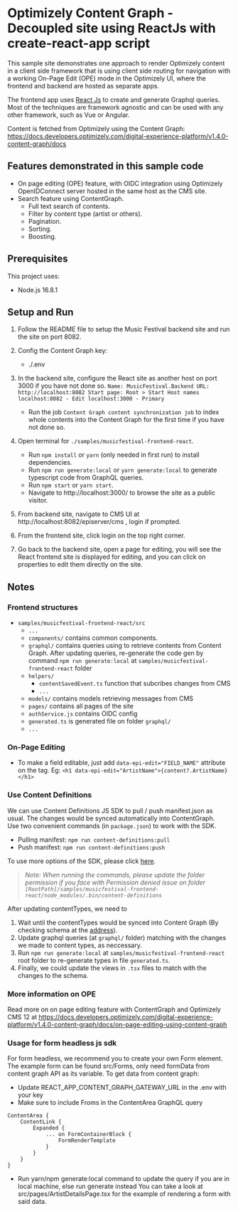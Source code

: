 ﻿# Optimizely Content Graph - Decoupled site using ReactJs with create-react-app script

This sample site demonstrates one approach to render Optimizely content in a client side framework that is using client side routing for navigation with a working On-Page Edit (OPE) mode in the Optimizely UI, where the frontend and backend are hosted as separate apps.

The frontend app uses [React Js](https://reactjs.org/) to create and generate Graphql queries. Most of the techniques are framework agnostic and can be used with any other framework, such as Vue or Angular.

Content is fetched from Optimizely using the Content Graph: https://docs.developers.optimizely.com/digital-experience-platform/v1.4.0-content-graph/docs  

## Features demonstrated in this sample code

- On page editing (OPE) feature, with OIDC integration using Optimizely OpenIDConnect server hosted in the same host as the CMS site.  
- Search feature using ContentGraph.
    - Full text search of contents.
    - Filter by content type (artist or others).
    - Pagination.
    - Sorting.
    - Boosting.

## Prerequisites

This project uses:
* Node.js 16.8.1

## Setup and Run

1. Follow the README file to setup the Music Festival backend site and run the site on port 8082.  
2. Config the Content Graph key:   
    * ./.env

3. In the backend site, configure the React site as another host on port 3000 if you have not done so.
        ```
            Name: MusicFestival.Backend
            URL: http://localhost:8082
            Start page: Root > Start
            Host names
                localhost:8082 - Edit
                localhost:3000 - Primary
        ```
    * Run the job `Content Graph content synchronization job` to index whole contents into the Content Graph for the first time if you have not done so.  
    
4. Open terminal for `./samples/musicfestival-frontend-react`.
    * Run `npm install` or `yarn` (only needed in first run) to install dependencies.  
    * Run `npm run generate:local` or `yarn generate:local` to generate typescript code from GraphQL queries.
    * Run `npm start` or `yarn start`.
    * Navigate to http://localhost:3000/ to browse the site as a public visitor.

5. From backend site, navigate to CMS UI at http://localhost:8082/episerver/cms , login if prompted.
6. From the frontend site, click login on the top right corner.
7. Go back to the backend site, open a page for editing, you will see the React frontend site is displayed for editing, and you can click on properties to edit them directly on the site.  

## Notes

### Frontend structures

* `samples/musicfestival-frontend-react/src`
    - `...`
    - `components/`   contains common components.
    - `graphql/` contains queries using to retrieve contents from Content Graph. After updating queries, re-generate the code gen by command `npm run generate:local` at `samples/musicfestival-frontend-react` folder
    - `helpers/`
        - `contentSavedEvent.ts` function that subcribes changes from CMS
        - `...`
    - `models/` contains models retrieving messages from CMS
    - `pages/` contains all pages of the site
    - `authService.js` contains OIDC config
    - `generated.ts` is generated file on folder `graphql/`
    - `...`

### On-Page Editing

* To make a field editable, just add `data-epi-edit="FIELD_NAME"` attribute on the tag. Eg: `<h1 data-epi-edit="ArtistName">{content?.ArtistName}</h1>`

### Use Content Definitions
We can use Content Definitions JS SDK to pull / push manifest.json as usual. The changes would be synced automatically into ContentGraph.  
Use two convenient commands (in `package.json`) to work with the SDK.  
* Pulling manifest: `npm run content-definitions:pull`
* Push manifest: `npm run content-definitions:push`

To use more options of the SDK, please click [here](https://www.npmjs.com/package/@episerver/content-definitions).  

>*Note: When running the commands, please update the folder permission if you face with Permission denied issue on folder `[RootPath]/samples/musicfestival-frontend-react/node_modules/.bin/content-definitions`*  

After updating contentTypes, we need to  
1. Wait until the contentTypes would be synced into Content Graph (By checking schema at the [address](http://localhost:8082/EPiServer/ContentGraph/GraphiQL)).  
2. Update graphql queries (at `graphql/` folder) matching with the changes we made to content types, as neccessary.  
3. Run `npm run generate:local` at `samples/musicfestival-frontend-react` root folder to re-generate types in file `generated.ts`.  
4. Finally, we could update the views in `.tsx` files to match with the changes to the schema.  

### More information on OPE
Read more on on page editing feature with ContentGraph and Optimizely CMS 12 at https://docs.developers.optimizely.com/digital-experience-platform/v1.4.0-content-graph/docs/on-page-editing-using-content-graph

### Usage for form headless js sdk
For form headless, we recommend you to create your own Form element.
The example form can be found src/Forms, only need formData from content graph API as its variable.
To get data from content graph:
- Update REACT_APP_CONTENT_GRAPH_GATEWAY_URL in the .env with your key
- Make sure to include Froms in the ContentArea GraphQL query
```
ContentArea {
    ContentLink {
        Expanded {
            ... on FormContainerBlock {
                FormRenderTemplate
            }
        }
    }
}
```
- Run yarn/npm generate:local command to update the query if you are in local machine, else run generate instead
You can take a look at src/pages/ArtistDetailsPage.tsx for the example of rendering a form with said data.